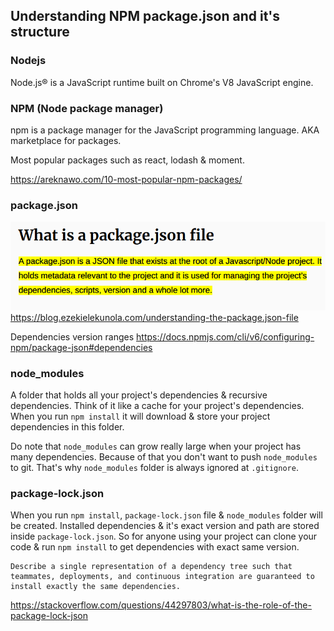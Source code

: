 ## Understanding NPM package.json and it's structure

### Nodejs
Node.js® is a JavaScript runtime built on Chrome's V8 JavaScript engine. 

### NPM (Node package manager)
npm is a package manager for the JavaScript programming language. AKA marketplace for packages.

Most popular packages such as react, lodash & moment.

https://areknawo.com/10-most-popular-npm-packages/

### package.json
![alt](imgs/package-json.png "bruh")
https://blog.ezekielekunola.com/understanding-the-package.json-file

Dependencies version ranges
https://docs.npmjs.com/cli/v6/configuring-npm/package-json#dependencies

### node_modules
A folder that holds all your project's dependencies & recursive dependencies. Think of it like a cache for your project's dependencies. When you run `npm install` it will download & store your project dependencies in this folder. 

Do note that `node_modules` can grow really large when your project has many dependencies. Because of that you don't want to push `node_modules` to git. That's why `node_modules` folder is always ignored at `.gitignore`.

### package-lock.json
When you run `npm install`, `package-lock.json` file & `node_modules` folder will be created. Installed dependencies & it's exact version and path are stored inside `package-lock.json`. So for anyone using your project can clone your code & run `npm install` to get  dependencies with exact same version.
```
Describe a single representation of a dependency tree such that teammates, deployments, and continuous integration are guaranteed to install exactly the same dependencies.
```
https://stackoverflow.com/questions/44297803/what-is-the-role-of-the-package-lock-json